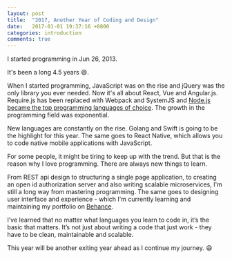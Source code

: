```yaml
---
layout: post
title:  "2017, Another Year of Coding and Design"
date:   2017-01-01 19:37:16 +0800
categories: introduction
comments: true
---
```


I started programming in Jun 26, 2013. 

It's been a long 4.5 years :smile:.

When I started programming, JavaScript was on the rise and jQuery was the only library you ever needed. Now it's all about React, Vue and Angular.js. Require.js has been replaced with Webpack and SystemJS and [Node.js became the top programming languages of choice](https://blog.newrelic.com/2016/08/18/popular-programming-languages-2016-go/). The growth in the programming field was exponential.

New languages are constantly on the rise. Golang and Swift is going to be the highlight for this year. The same goes to React Native, which allows you to code native mobile applications with JavaScript.

For some people, it might be tiring to keep up with the trend. But that is the reason why I love programming. There are always new things to learn.

From REST api design to structuring a single page application, to creating an open id authorization server and also writing scalable microservices, I'm still a long way from mastering programming. The same goes to designing user interface and experience - which I'm currently learning and maintaining my portfolio on [Behance](https://www.behance.net/alextan220e3ae).


I’ve learned that no matter what languages you learn to code in, it’s the basic that matters. It’s not just about writing a code that just work - they have to be clean, maintainable and scalable.

This year will be another exiting year ahead as I continue my journey. :smile:

